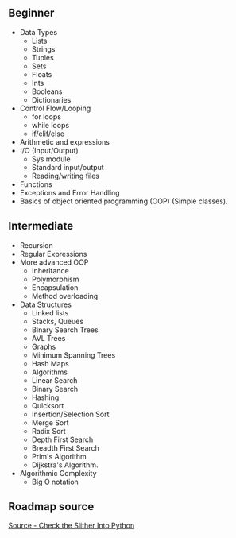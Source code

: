 ## Beginner
- Data Types
  + Lists
  + Strings
  + Tuples
  + Sets
  + Floats
  + Ints
  + Booleans
  + Dictionaries
- Control Flow/Looping
  + for loops
  + while loops
  + if/elif/else
- Arithmetic and expressions
- I/O (Input/Output)
  + Sys module
  + Standard input/output
  + Reading/writing files
- Functions
- Exceptions and Error Handling
- Basics of object oriented programming (OOP) (Simple classes).

## Intermediate
- Recursion
- Regular Expressions
- More advanced OOP
  + Inheritance
  + Polymorphism
  + Encapsulation
  + Method overloading
- Data Structures
  + Linked lists
  + Stacks, Queues
  + Binary Search Trees
  + AVL Trees
  + Graphs
  + Minimum Spanning Trees
  + Hash Maps
  + Algorithms
  + Linear Search
  + Binary Search
  + Hashing
  + Quicksort
  + Insertion/Selection Sort
  + Merge Sort
  + Radix Sort
  + Depth First Search
  + Breadth First Search
  + Prim's Algorithm
  + Dijkstra's Algorithm.
- Algorithmic Complexity
  + Big O notation

## Roadmap source

[Source - Check the Slither Into Python](https://www.slitherintopython.com/blog/posts/ultimate-python-roadmap-2020.html)